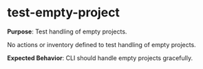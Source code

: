 # test-empty-project

**Purpose**: Test handling of empty projects.

No actions or inventory defined to test handling of empty projects.

**Expected Behavior**: CLI should handle empty projects gracefully.
